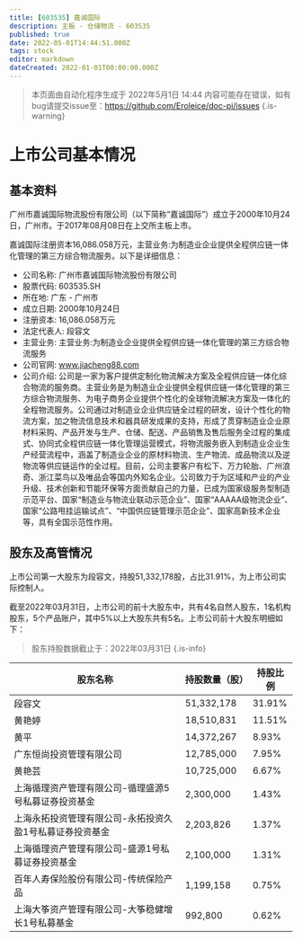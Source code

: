 ```yaml
---
title: [603535] 嘉诚国际
description: 主板 - 仓储物流 - 603535
published: true
date: 2022-05-01T14:44:51.000Z
tags: stock
editor: markdown
dateCreated: 2022-01-01T00:00:00.000Z
---
```


> 本页面由自动化程序生成于 2022年5月1日 14:44
> 内容可能存在错误，如有bug请提交issue至：https://github.com/Eroleice/doc-pi/issues
{.is-warning}

# 上市公司基本情况

## 基本资料

广州市嘉诚国际物流股份有限公司（以下简称“嘉诚国际”）成立于2000年10月24日，广州市。于2017年08月08日在上交所主板上市。

嘉诚国际注册资本16,086.058万元，主营业务:为制造业企业提供全程供应链一体化管理的第三方综合物流服务。以下是详细信息：

- 公司名称: 广州市嘉诚国际物流股份有限公司
- 股票代码: 603535.SH
- 所在地: 广东 - 广州市
- 成立日期: 2000年10月24日
- 注册资本: 16,086.058万元
- 法定代表人: 段容文
- 主营业务: 主营业务:为制造业企业提供全程供应链一体化管理的第三方综合物流服务
- 公司官网: www.jiacheng88.com
- 公司介绍: 公司是一家为客户提供定制化物流解决方案及全程供应链一体化综合物流的服务商。主营业务是为制造业企业提供全程供应链一体化管理的第三方综合物流服务、为电子商务企业提供个性化的全球物流解决方案及一体化的全程物流服务。公司通过对制造业企业供应链全过程的研发，设计个性化的物流方案，加之物流信息技术和器具研发成果的支持，形成了贯穿制造业企业原材料采购、产品开发与生产、仓储、配送、产品销售及售后服务全过程的集成式、协同式全程供应链一体化管理运营模式，将物流服务嵌入到制造业企业生产经营流程中，涵盖了制造业企业的原材料物流、生产物流、成品物流以及逆物流等供应链运作的全过程。目前，公司主要客户有松下、万力轮胎、广州浪奇、浙江菜鸟以及唯品会等国内外知名企业。公司致力于为区域和产业的产业升级、技术创新和节能环保等方面贡献自己的力量，已成为国家级服务型制造示范平台、国家“制造业与物流业联动示范企业”、国家“AAAAA级物流企业”、国家“公路甩挂运输试点”、“中国供应链管理示范企业”、国家高新技术企业等，具有全国示范性作用。


## 股东及高管情况

上市公司第一大股东为段容文，持股51,332,178股，占比31.91%，为上市公司实际控制人。

截至2022年03月31日，上市公司的前十大股东中，共有4名自然人股东，1名机构股东，5个产品账户，其中5%以上大股东共有5名。上市公司前十大股东明细如下：

> 股东持股数据截止于：2022年03月31日
{.is-info}

| 股东名称 | 持股数量（股） | 持股比例 |
| --- | --- | --- |
| 段容文 | 51,332,178 | 31.91% |
| 黄艳婷 | 18,510,831 | 11.51% |
| 黄平 | 14,372,267 | 8.93% |
| 广东恒尚投资管理有限公司 | 12,785,000 | 7.95% |
| 黄艳芸 | 10,725,000 | 6.67% |
| 上海循理资产管理有限公司-循理盛源5号私募证券投资基金 | 2,300,000 | 1.43% |
| 上海永拓投资管理有限公司-永拓投资久盈1号私募证券投资基金 | 2,203,826 | 1.37% |
| 上海循理资产管理有限公司-盛源1号私募证券投资基金 | 2,100,000 | 1.31% |
| 百年人寿保险股份有限公司-传统保险产品 | 1,199,158 | 0.75% |
| 上海大筝资产管理有限公司-大筝稳健增长1号私募基金 | 992,800 | 0.62% |




